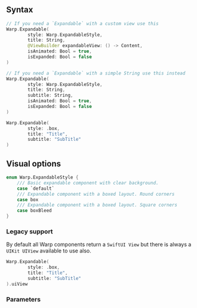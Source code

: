 
## Syntax

```swift example
// If you need a `Expandable` with a custom view use this
Warp.Expandable(
        style: Warp.ExpandableStyle,
        title: String,
        @ViewBuilder expandableView: () -> Content,
        isAnimated: Bool = true,
        isExpanded: Bool = false
)

// If you need a `Expandable` with a simple String use this instead
Warp.Expandable(
        style: Warp.ExpandableStyle,
        title: String,
        subtitle: String,
        isAnimated: Bool = true,
        isExpanded: Bool = false
)
```

```swift example
Warp.Expandable(
        style: .box,
        title: "Title",
        subtitle: "SubTitle"
)
```

## Visual options

```swift example
enum Warp.ExpandableStyle {
    /// Basic expandable component with clear background.
    case `default`
    /// Expandable component with a boxed layout. Round corners
    case box
    /// Expandable component with a boxed layout. Square corners
    case boxBleed
}
```

### Legacy support

By default all Warp components return a `SwiftUI View` but there is always a `UIKit UIView` available to use also.

```swift example
Warp.Expandable(
        style: .box,
        title: "Title",
        subtitle: "SubTitle"
).uiView
```

### Parameters

<api-table type=iOS component="Expandable" />

